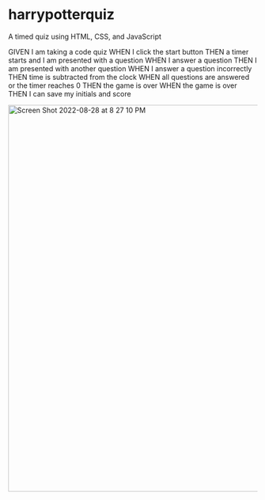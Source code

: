 # harrypotterquiz
 A timed quiz using HTML, CSS, and JavaScript


GIVEN I am taking a code quiz
WHEN I click the start button
THEN a timer starts and I am presented with a question
WHEN I answer a question
THEN I am presented with another question
WHEN I answer a question incorrectly
THEN time is subtracted from the clock
WHEN all questions are answered or the timer reaches 0
THEN the game is over
WHEN the game is over
THEN I can save my initials and score

<img width="782" alt="Screen Shot 2022-08-28 at 8 27 10 PM" src="https://user-images.githubusercontent.com/109707981/187105297-3cbcd479-5255-4f3a-a2e0-71f755b274d9.png">
